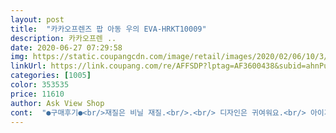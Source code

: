 ```yaml
---
layout: post 
title:  "카카오프렌즈 팝 아동 우의 EVA-HRKT10009" 
description: 카카오프렌 ..
date: 2020-06-27 07:29:58 
img: https://static.coupangcdn.com/image/retail/images/2020/02/06/10/3/6bf8a1b2-39b3-4c36-b24c-8ed4c6640a72.jpg 
linkUrl: https://link.coupang.com/re/AFFSDP?lptag=AF3600438&subid=ahnPublicAsk&pageKey=1250840327&itemId=2250046898&vendorItemId=70247431972&traceid=V0-113-888eb0acd4ac44a2 
categories: [1005] 
color: 353535 
price: 11610 
author: Ask View Shop 
cont:  "●구매후기●<br/>재질은 비닐 재질.<br/>.<br/> 디자인은 귀여워요.<br/> 아이가 좋아해요<br/>재질은 비닐 재질.<br/>.<br/> 디자인은 귀여워요.<br/> 아이가 좋아해요<br/>" 
---
```

